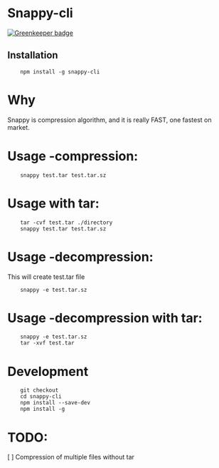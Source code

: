 Snappy-cli
==========

[![Greenkeeper badge](https://badges.greenkeeper.io/syzer/snappy-cli.svg)](https://greenkeeper.io/)

Installation
------------

        npm install -g snappy-cli

Why
===
Snappy is compression algorithm, and it is really FAST, one fastest on market.


Usage -compression:
===================

        snappy test.tar test.tar.sz


Usage with tar:
===============

        tar -cvf test.tar ./directory
        snappy test.tar test.tar.sz


Usage -decompression:
=====================
This will create test.tar file

        snappy -e test.tar.sz


Usage -decompression with tar:
==============================

        snappy -e test.tar.sz
        tar -xvf test.tar

Development
============
        git checkout
        cd snappy-cli
        npm install --save-dev
        npm install -g

TODO:
=====
[ ] Compression of multiple files without tar

